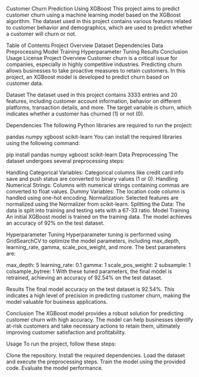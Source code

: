 Customer Churn Prediction Using XGBoost
This project aims to predict customer churn using a machine learning model based on the XGBoost algorithm. The dataset used in this project contains various features related to customer behavior and demographics, which are used to predict whether a customer will churn or not.

Table of Contents
Project Overview
Dataset
Dependencies
Data Preprocessing
Model Training
Hyperparameter Tuning
Results
Conclusion
Usage
License
Project Overview
Customer churn is a critical issue for companies, especially in highly competitive industries. Predicting churn allows businesses to take proactive measures to retain customers. In this project, an XGBoost model is developed to predict churn based on customer data.

Dataset
The dataset used in this project contains 3333 entries and 20 features, including customer account information, behavior on different platforms, transaction details, and more. The target variable is churn, which indicates whether a customer has churned (1) or not (0).

Dependencies
The following Python libraries are required to run the project:

pandas
numpy
xgboost
scikit-learn
You can install the required libraries using the following command:

pip install pandas numpy xgboost scikit-learn
Data Preprocessing
The dataset undergoes several preprocessing steps:

Handling Categorical Variables: Categorical columns like credit card info save and push status are converted to binary values (1 or 0).
Handling Numerical Strings: Columns with numerical strings containing commas are converted to float values.
Dummy Variables: The location code column is handled using one-hot encoding.
Normalization: Selected features are normalized using the Normalizer from scikit-learn.
Splitting the Data: The data is split into training and testing sets with a 67-33 ratio.
Model Training
An initial XGBoost model is trained on the training data. The model achieves an accuracy of 92% on the test dataset.

Hyperparameter Tuning
Hyperparameter tuning is performed using GridSearchCV to optimize the model parameters, including max_depth, learning_rate, gamma, scale_pos_weight, and more. The best parameters are:

max_depth: 5
learning_rate: 0.1
gamma: 1
scale_pos_weight: 2
subsample: 1
colsample_bytree: 1
With these tuned parameters, the final model is retrained, achieving an accuracy of 92.54% on the test dataset.

Results
The final model accuracy on the test dataset is 92.54%. This indicates a high level of precision in predicting customer churn, making the model valuable for business applications.

Conclusion
The XGBoost model provides a robust solution for predicting customer churn with high accuracy. The model can help businesses identify at-risk customers and take necessary actions to retain them, ultimately improving customer satisfaction and profitability.

Usage
To run the project, follow these steps:

Clone the repository.
Install the required dependencies.
Load the dataset and execute the preprocessing steps.
Train the model using the provided code.
Evaluate the model performance.
